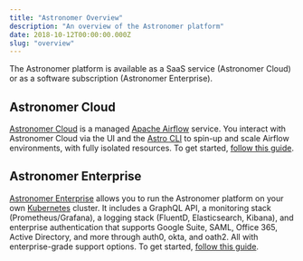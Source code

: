 ```yaml
---
title: "Astronomer Overview"
description: "An overview of the Astronomer platform"
date: 2018-10-12T00:00:00.000Z
slug: "overview"
---
```


The Astronomer platform is available as a SaaS service (Astronomer Cloud) or as a software subscription (Astronomer Enterprise).

## Astronomer Cloud

[Astronomer Cloud](https://astronomer.io/cloud) is a managed [Apache Airflow](https://airflow.apache.org/) service. You interact with Astronomer Cloud via the UI and the [Astro CLI](https://www.astronomer.io/docs/cli-quickstart/) to spin-up and scale Airflow environments, with fully isolated resources. To get started, [follow this guide](https://www.astronomer.io/docs/getting-started/).

## Astronomer Enterprise

[Astronomer Enterprise](https://astronomer.io/enterprise) allows you to run the Astronomer platform on your own [Kubernetes](https://kubernetes.io/) cluster. It includes a GraphQL API, a monitoring stack (Prometheus/Grafana), a logging stack (FluentD, Elasticsearch, Kibana), and enterprise authentication that supports Google Suite, SAML, Office 365, Active Directory, and more through auth0, okta, and oath2. All with enterprise-grade support options. To get started, [follow this guide](https://www.astronomer.io/docs/ee-getting-started/).
